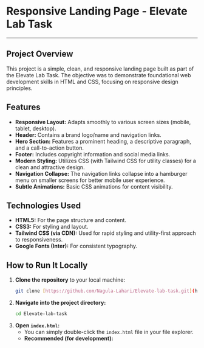 # Responsive Landing Page - Elevate Lab Task

---

## Project Overview

This project is a simple, clean, and responsive landing page built as part of the Elevate Lab Task. The objective was to demonstrate foundational web development skills in HTML and CSS, focusing on responsive design principles.

## Features

* **Responsive Layout:** Adapts smoothly to various screen sizes (mobile, tablet, desktop).
* **Header:** Contains a brand logo/name and navigation links.
* **Hero Section:** Features a prominent heading, a descriptive paragraph, and a call-to-action button.
* **Footer:** Includes copyright information and social media links.
* **Modern Styling:** Utilizes CSS (with Tailwind CSS for utility classes) for a clean and attractive design.
* **Navigation Collapse:** The navigation links collapse into a hamburger menu on smaller screens for better mobile user experience.
* **Subtle Animations:** Basic CSS animations for content visibility.

## Technologies Used

* **HTML5:** For the page structure and content.
* **CSS3:** For styling and layout.
* **Tailwind CSS (via CDN):** Used for rapid styling and utility-first approach to responsiveness.
* **Google Fonts (Inter):** For consistent typography.

## How to Run It Locally

1.  **Clone the repository** to your local machine:
    ```bash
    git clone [https://github.com/Nagula-Lahari/Elevate-lab-task.git](https://github.com/Nagula-Lahari/Elevate-lab-task.git)
    ```
2.  **Navigate into the project directory:**
    ```bash
    cd Elevate-lab-task
    ```
3.  **Open `index.html`:**
    * You can simply double-click the `index.html` file in your file explorer.
    * **Recommended (for development):**

